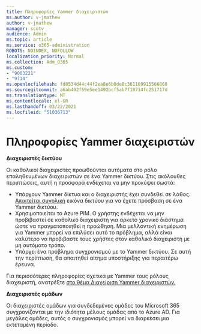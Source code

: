 ```yaml
---
title: Πληροφορίες Yammer διαχειριστών
ms.author: v-jmathew
author: v-jmathew
manager: scotv
audience: Admin
ms.topic: article
ms.service: o365-administration
ROBOTS: NOINDEX, NOFOLLOW
localization_priority: Normal
ms.collection: Adm_O365
ms.custom:
- "9003221"
- "9714"
ms.openlocfilehash: fd8534d44c44f2ea8e6b0de8c361109915566868
ms.sourcegitcommit: a6ab402f59e5ee1492bcf5ab7f18714fc251717d
ms.translationtype: MT
ms.contentlocale: el-GR
ms.lasthandoff: 03/22/2021
ms.locfileid: "51036713"
---
```

# <a name="about-yammer-admins"></a>Πληροφορίες Yammer διαχειριστών

**Διαχειριστές δικτύου**

Οι καθολικοί διαχειριστές προωθούνται αυτόματα στο ρόλο επαληθευμένων διαχειριστών σε ένα Yammer δικτύου. Στις ακόλουθες περιπτώσεις, αυτή η προσφορά ενδέχεται να μην προκύψει σωστά:

- Υπάρχουν Yammer δίκτυα και ο διαχειριστής έχει συνδεθεί σε λάθος. [Απαιτείται συνολική](https://docs.microsoft.com/yammer/configure-your-yammer-network/consolidate-multiple-yammer-networks) εικόνα δικτύου για να έχετε πρόσβαση σε ένα Yammer δικτύου.
- Χρησιμοποιείται το Azure PIM. Ο χρήστης ενδέχεται να μην προβιβαστεί σε καθολικό διαχειριστή για αρκετό χρονικό διάστημα ώστε να πραγματοποιηθεί η προώθηση. Μια μελλοντική ενημέρωση για Yammer μπορεί να επιλύσει αυτό το πρόβλημα, αλλά είναι καλύτερο να προβιβαστε τους χρήστες στον καθολικό διαχειριστή με μη αυτόματο τρόπο.
- Υπάρχει ένα πρόβλημα συγχρονισμού με το Yammer δικτύου. Σε αυτή την περίπτωση, θα απαιτηθεί αίτημα υποστήριξης για περαιτέρω έρευνα.

Για περισσότερες πληροφορίες σχετικά με Yammer τους ρόλους διαχειριστή, ανατρέξτε [στο θέμα Διαχείριση Yammer διαχειριστών.](https://docs.microsoft.com/yammer/manage-yammer-users/manage-yammer-admins)

**Διαχειριστές ομάδων**

Οι διαχειριστές ομάδων για συνδεδεμένες ομάδες του Microsoft 365 συγχρονίζονται με την ιδιότητα μέλους ομάδας από το Azure AD. Για μεγάλες ομάδες, αυτός ο συγχρονισμός μπορεί να διαρκέσει μια εκτεταμένη περίοδο.
